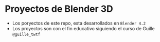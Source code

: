 # Proyectos de Blender 3D

* Los poryectos de este repo, esta desarrollados en ```Blender 4.2```
* Los proyectos son con el fin educativo siguiendo el curso de Guille ```@guille_twtf```